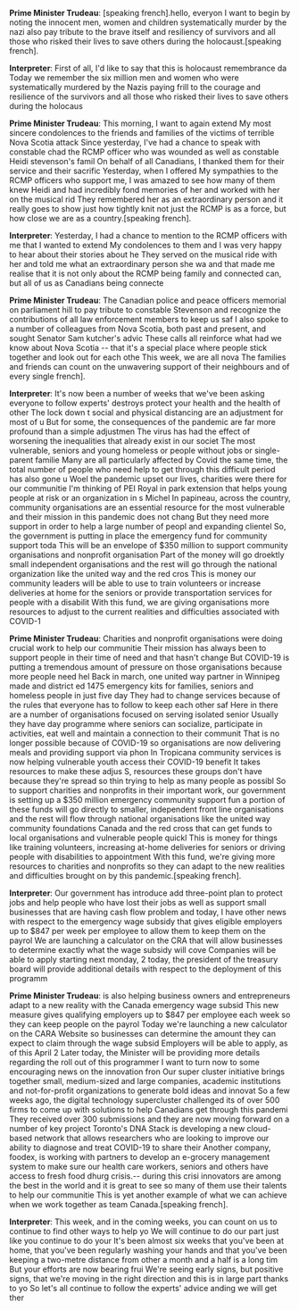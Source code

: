 

**Prime Minister Trudeau**:
[speaking french].hello, everyon
I want to begin by noting the innocent men, women and children systematically murder by the nazi
 also pay tribute to the brave itself and resiliency of survivors and all those who risked their lives to save others during the holocaust.[speaking french].



**Interpreter**:
First of all, I'd like to say that this is holocaust remembrance da
Today we remember the six million men and women who were systematically murdered by the Nazis paying frill to the courage and resilience of the survivors and all those who risked their lives to save others during the holocaus


**Prime Minister Trudeau**:
This morning, I want to again extend My most sincere condolences to the friends and families of the victims of terrible Nova Scotia attack
Since yesterday, I've had a chance to speak with constable chad  the RCMP officer who was wounded as well as constable Heidi stevenson's famil
On behalf of all Canadians, I thanked them for their service and their sacrific
Yesterday, when I offered My sympathies to the RCMP officers who support me, I was amazed to see how many of them knew Heidi and had incredibly fond memories of her and worked with her on the musical rid
They remembered her as an extraordinary person and it really goes to show just how tightly knit not just the RCMP is as a force, but how close we are as a country.[speaking french].



**Interpreter**:
Yesterday, I had a chance to mention to the RCMP officers with me that I wanted to extend My condolences to them and I was very happy to hear about their stories about he
They served on the musical ride with her and told me what an extraordinary person she wa
and that made me realise that it is not only about the RCMP being family and connected can, but all of us as Canadians being connecte


**Prime Minister Trudeau**:
The Canadian police and peace officers memorial on parliament hill to pay tribute to constable Stevenson and recognize the contributions of all law enforcement members to keep us saf
I also spoke to a number of colleagues from Nova Scotia, both past and present, and sought Senator Sam kutcher's advic
These calls all reinforce what had we know about Nova Scotia -- that it's a special place where people stick together and look out for each othe
This week, we are all nova  The families and friends can count on the unwavering support of their neighbours and of every single  french].



**Interpreter**:
It's now been a number of weeks that we've been asking everyone to follow experts' destroys protect your health and the health of other
The lock down t social and physical distancing are an adjustment for most of u
But for some, the consequences of the pandemic are far more profound than a simple adjustmen
The virus has had the effect of worsening the inequalities that already exist in our societ
The most vulnerable, seniors and young homeless or people without jobs or single-parent familie
Many are all particularly affected by Covid  the same time, the total number of people who need help to get through this difficult period has also gone u
Woel  the pandemic upset our lives, charities were there for our communitie
I'm thinking of PEI Royal in park extension that helps young people at risk or an organization in s
Michel
In papineau,  across the country, community organisations are an essential resource for the most vulnerable and their mission in this pandemic does not chang
But they need more support in order to help a large number of peopl
and expanding clientel
So, the government is putting in place the emergency fund for community support toda
This will be an envelope of $350 million to support community organisations and nonprofit organisation
Part of the money will go droektly  small independent organisations and the rest will go through the national organization like the united way and the red cros
This is money our community leaders will be able to use to train volunteers or increase deliveries at home for the seniors or provide transportation services for people with a disabilit
With this fund, we are giving organisations more resources to adjust to the current realities and difficulties associated with COVID-1


**Prime Minister Trudeau**:
Charities and nonprofit organisations were doing crucial work to help our communitie
Their mission has always been to support people in their time of need and that hasn't change
But COVID-19 is putting a tremendous amount of pressure on those organisations because more people need hel
Back in march, one united way partner in Winnipeg made and district ed 1475 emergency kits for families, seniors and homeless people in just five day
They had to change services because of the rules that everyone has to follow to keep each other saf
Here in  there are a number of organisations focused on serving isolated senior
Usually they have day programme where seniors can socialize, participate in activities, eat well and maintain a connection to their communit
That is no longer possible because of COVID-19 so organisations are now delivering meals and providing support via phon
In  Tropicana community services is now helping vulnerable youth access their COVID-19 benefit
It takes resources to make these adjus
S, resources these groups don't have because they're spread so thin trying to help as many people as possibl
So to support charities and nonprofits in their important work, our government is setting up a $350 million emergency community support fun
a portion of these funds will go directly to smaller, independent front line organisations and the rest will flow through national organisations like the united way community foundations Canada and the red cross that can get funds to local organisations and vulnerable people quickl
This is money for things like training volunteers, increasing at-home deliveries for seniors or driving people with disabilities to appointment
With this fund, we're giving more resources to charities and nonprofits so they can adapt to the new realities and difficulties brought on by this pandemic.[speaking french].



**Interpreter**:
Our government has introduce add three-point plan to protect jobs and help people who have lost their jobs as well as support small businesses that are having cash flow problem
and today, I have other news with respect to the emergency wage subsidy that gives eligible employers up to $847 per week per employee to allow them to keep them on the payrol
We are launching a calculator on the CRA  that will allow businesses to determine exactly what the wage subsidy will cove
Companies will be able to apply starting next monday,  2
 today, the president of the treasury board will provide additional details with respect to the deployment of this programm


**Prime Minister Trudeau**:
is also helping business owners and entrepreneurs adapt to a new reality with the Canada emergency wage subsid
This new measure gives qualifying employers up to $847 per employee each week so they can keep people on the payrol
Today we're launching a new calculator on the CARA Website so businesses can determine the amount they can expect to claim through the wage subsid
Employers will be able to apply, as of this  April 2
Later today, the Minister will be providing more details regarding the roll out of this programmer I want to turn now to some encouraging news on the innovation fron
Our super cluster initiative brings together small, medium-sized and large companies, academic institutions and not-for-profit organizations to generate bold ideas and innovat
So a few weeks ago, the digital technology supercluster challenged its  of over 500 firms to come up with solutions to help Canadians get through this pandemi
They received over 300 submissions and they are now moving forward on a number of key project
Toronto's DNA Stack is developing a new cloud-based network that allows researchers who are looking to improve our ability to diagnose and treat COVID-19 to share their  Another company, foodex, is working with  partners to develop an e-grocery management system to make sure our health care workers, seniors and others have access to fresh food dhurg crisis.-- during this crisi
 innovators are among the best in the world and it is great to see so many of them use their talents to help our communitie
This is yet another example of what we can achieve when we work together as team Canada.[speaking french].



**Interpreter**:
This week, and in the coming weeks, you can count on us to continue to find other ways to help yo
We will continue to do our part just like you continue to do your
It's been almost six weeks that you've been at home, that you've been regularly washing your hands and that you've been keeping a two-metre distance from other
a month and a half is a long tim
But your efforts are now bearing frui
We're seeing early signs, but positive signs, that we're moving in the right direction and this is in large part thanks to yo
So let's all continue to follow the experts' advice anding  we will get ther